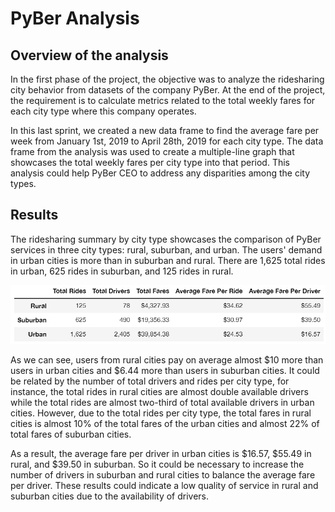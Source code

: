 # PyBer Analysis

## Overview of the analysis
In the first phase of the project, the objective was to analyze the ridesharing city behavior from datasets of the company PyBer. At the end of the project, the requirement is to calculate metrics related to the total weekly fares for each city type where this company operates.

In this last sprint, we created a new data frame to find the average fare per week from January 1st, 2019 to April 28th, 2019 for each city type. The data frame from the analysis was used to create a multiple-line graph that showcases the total weekly fares per city type into that period. This analysis could help PyBer CEO to address any disparities among the city types.

## Results
The ridesharing summary by city type showcases the comparison of PyBer services in three city types: rural, suburban, and urban. The users' demand in urban cities is more than in suburban and rural. There are 1,625 total rides in urban, 625 rides in suburban, and 125 rides in rural.

<img src="Resources/summary_rides.PNG" width="650" />

As we can see, users from rural cities pay on average almost $10 more than users in urban cities and $6.44 more than users in suburban cities. It could be related by the number of total drivers and rides per city type, for instance, the total rides in rural cities are almost double available drivers while the total rides are almost two-third of total available drivers in urban cities. However, due to the total rides per city type, the total fares in rural cities is almost 10% of the total fares of the urban cities and almost 22% of total fares of suburban cities. 

As a result, the average fare per driver in urban cities is $16.57, $55.49 in rural, and $39.50 in suburban. So it could be necessary to increase the number of drivers in suburban and rural cities to balance the average fare per driver. These results could indicate a low quality of service in rural and suburban cities due to the availability of drivers. 
